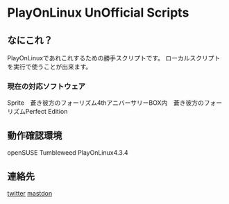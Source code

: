 # PlayOnLinux UnOfficial Scripts
## なにこれ？
PlayOnLinuxであれこれするための勝手スクリプトです。
ローカルスクリプトを実行で使うことが出来ます。

### 現在の対応ソフトウェア
Sprite　蒼き彼方のフォーリズム4thアニバーサリーBOX内　蒼き彼方のフォーリズムPerfect Edition

## 動作確認環境
openSUSE Tumbleweed 
PlayOnLinux4.3.4

## 連絡先
[twitter](https://twitter.com/siki_uta)
[mastdon](https://mstdn.maud.io/@siki_uta)
